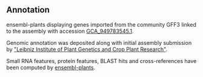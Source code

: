 **Annotation**
----------

ensembl-plants displaying genes imported from the community GFF3 linked to the assembly with accession [GCA\_949783545.1](http://www.ebi.ac.uk/ena/data/view/GCA_949783545.1).

Genomic annotation was deposited along with initial assembly submission by ["Leibniz Institute of Plant Genetics and Crop Plant Research"](https://www.ipk-gatersleben.de/en/).

Small RNA features, protein features, BLAST hits and cross-references have been
computed by [ensembl-plants](https://plants.ensembl.org/info/genome/annotation/index.html).

